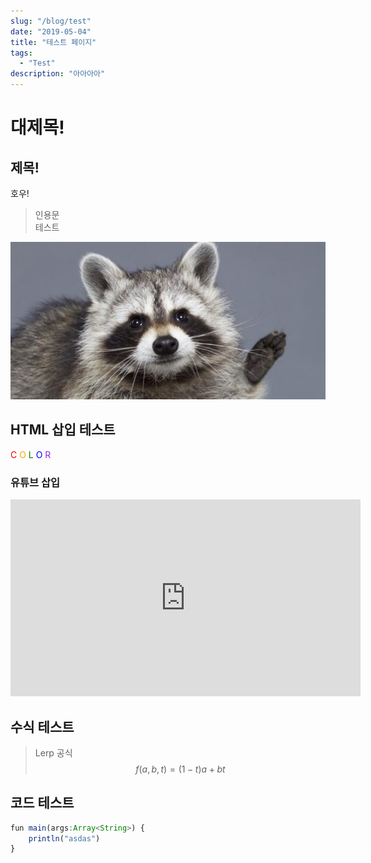 ```yaml
---
slug: "/blog/test"
date: "2019-05-04"
title: "테스트 페이지"
tags:
  - "Test"
description: "아아아아"
---
```


# 대제목!

## 제목!

호우!

> 인용문  
> 테스트

![GATSBY_EMPTY_ALT](./image.jpeg)

## HTML 삽입 테스트

<span style="color:red">C</span>
<span style="color:orange">O</span>
<span style="color:green">L</span>
<span style="color:blue">O</span>
<span style="color:blueviolet">R</span>

### 유튜브 삽입

<iframe width="560" height="315" src="https://www.youtube.com/embed/dQw4w9WgXcQ" title="YouTube video player" frameborder="0" allow="accelerometer; autoplay; clipboard-write; encrypted-media; gyroscope; picture-in-picture" allowfullscreen></iframe>

## 수식 테스트

> Lerp 공식
> $$f(a, b, t) = (1-t)a + bt$$

## 코드 테스트

```js
fun main(args:Array<String>) {
    println("asdas")
}
```
